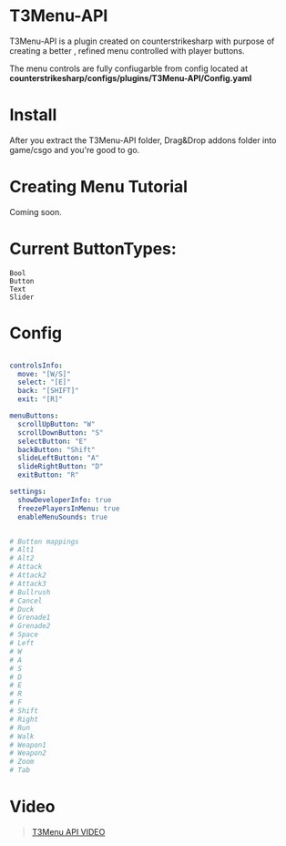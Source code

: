# T3Menu-API
T3Menu-API is a plugin created on counterstrikesharp with purpose of creating a better , refined menu controlled with player buttons.

The menu controls are fully confiugarble from config located at **counterstrikesharp/configs/plugins/T3Menu-API/Config.yaml**
# Install
After you extract the T3Menu-API folder, Drag&Drop addons folder into game/csgo and you're good to go.

# Creating Menu Tutorial
Coming soon.

# Current ButtonTypes:
```
Bool
Button
Text
Slider
```

# Config 
```yaml

controlsInfo:
  move: "[W/S]"
  select: "[E]"
  back: "[SHIFT]"
  exit: "[R]"

menuButtons:
  scrollUpButton: "W"
  scrollDownButton: "S"
  selectButton: "E"
  backButton: "Shift"
  slideLeftButton: "A"
  slideRightButton: "D"
  exitButton: "R"

settings:
  showDeveloperInfo: true
  freezePlayersInMenu: true
  enableMenuSounds: true


# Button mappings
# Alt1
# Alt2
# Attack
# Attack2
# Attack3
# Bullrush
# Cancel
# Duck
# Grenade1
# Grenade2
# Space
# Left
# W
# A
# S
# D
# E
# R
# F
# Shift
# Right
# Run
# Walk
# Weapon1
# Weapon2
# Zoom
# Tab
```

# Video
[<blockquote class="imgur-embed-pub" lang="en" data-id="a/vwwvn7B"  ><a href="//imgur.com/a/vwwvn7B">T3Menu API VIDEO</a></blockquote><script async src="//s.imgur.com/min/embed.js" charset="utf-8"></script>](https://imgur.com/ufu2dI9)
